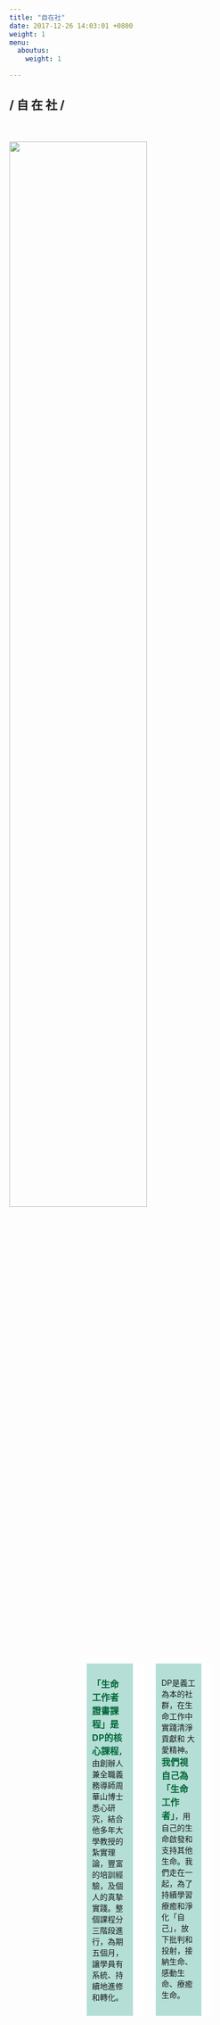 ```yaml
---
title: "自在社"
date: 2017-12-26 14:03:01 +0800
weight: 1
menu:
  aboutus:
    weight: 1

---
```

<h2 class="bold content-title">/ 自 在 社 / </h2>
<br>
<br>

<div style="width:100%">
  <img style="width:70%" src="/img/DP_map.png">
</div>

<div class="columns" style="width:45%; margin:0 27.5% 0 27.5%;">

  <div class="column" style="background:#B5DFD6; padding: 10px 10px 10px 10px; border-style:solid;  border-width: 0 20px 0 0; border-color:white">
    <p style="font-size:14px">
      <b style="font-size:16px; color:#006738">「生命工作者證書課程」是DP的核心課程</b>，由創辦人兼全職義務導師周華山博士悉心研究，結合他多年大學教授的紮實理論，豐富的培訓經驗，及個人的真摯實踐。整個課程分三階段進行，為期五個月，讓學員有系統、持續地進修和轉化。</p>
  </div>

  <div class="column" style="background:#B5DFD6; padding: 10px 10px 10px 10px; border-style:solid;  border-width: 0 20px 0 0; border-color:white">
    <p style="font-size:14px">
      DP是義工為本的社群，在生命工作中實踐清淨貢獻和 大愛精神。
      <b style="font-size:16px; color:#006738"> 我們視自己為「生命工作者」</b>，用自己的生命啟發和支持其他生命。我們走在一起，為了持續學習療癒和淨化「自己」，放下批判和投射，接納生命、感動生命、療癒生命。</p>
  </div>

</div>
<br>